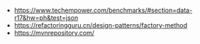 * https://www.techempower.com/benchmarks/#section=data-r17&hw=ph&test=json
* https://refactoringguru.cn/design-patterns/factory-method
* https://mvnrepository.com/